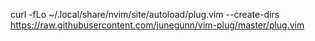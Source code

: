 curl -fLo ~/.local/share/nvim/site/autoload/plug.vim --create-dirs https://raw.githubusercontent.com/junegunn/vim-plug/master/plug.vim 